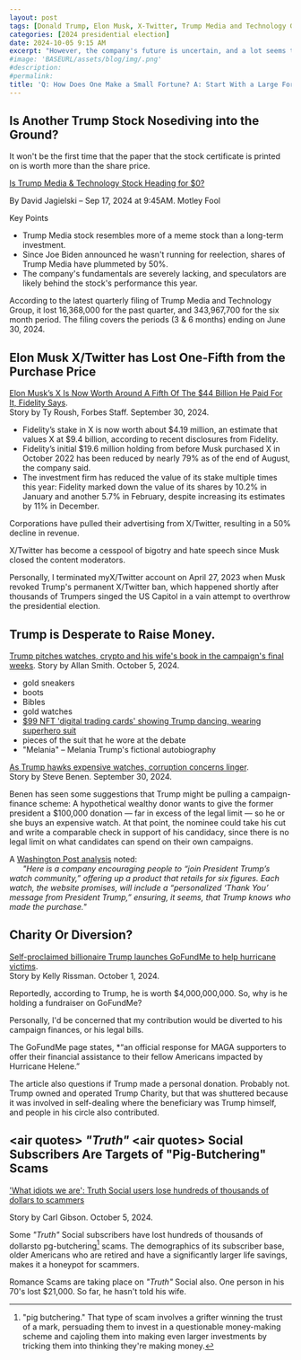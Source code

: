```yaml
---
layout: post
tags: [Donald Trump, Elon Musk, X-Twitter, Trump Media and Technology Group, social media, politics]
categories: [2024 presidential election]
date: 2024-10-05 9:15 AM
excerpt: "However, the company's future is uncertain, and a lot seems to be hinging on whether the former president gets elected this year. Is this stock too risky to own? Could it ultimately be headed to $0?"
#image: 'BASEURL/assets/blog/img/.png'
#description:
#permalink:
title: 'Q: How Does One Make a Small Fortune? A: Start With a Large Fortune!'
---
```


## Is Another Trump Stock Nosediving into the Ground?

It won't be the first time that the paper that the stock certificate is printed on is worth more than the share price.

[Is Trump Media & Technology Stock Heading for $0?](https://www.fool.com/investing/2024/09/17/is-trump-media-technology-stock-heading-for-0/?)

By David Jagielski – Sep 17, 2024 at 9:45AM. Motley Fool

Key Points
- Trump Media stock resembles more of a meme stock than a long-term investment.
- Since Joe Biden announced he wasn't running for reelection, shares of Trump Media have plummeted by 50%.
- The company's fundamentals are severely lacking, and speculators are likely behind the stock's performance this year.

According to the latest quarterly filing of Trump Media and Technology Group, it lost 16,368,000 for the past quarter, and 343,967,700 for the six month period. The filing covers the periods (3 & 6 months) ending on June 30, 2024.

## Elon Musk X/Twitter has Lost One-Fifth from the Purchase Price

[Elon Musk’s X Is Now Worth Around A Fifth Of The $44 Billion He Paid For It, Fidelity Says](https://www.forbes.com/sites/tylerroush/2024/09/30/elon-musks-x-is-now-worth-around-a-fifth-of-the-44-billion-he-paid-for-it-fidelity-says/).<br /> Story by Ty Roush, Forbes Staff. September 30, 2024.

- Fidelity’s stake in X is now worth about $4.19 million, an estimate that values X at $9.4 billion, according to recent disclosures from Fidelity.
- Fidelity’s initial $19.6 million holding from before Musk purchased X in October 2022 has been reduced by nearly 79% as of the end of August, the company said.
- The investment firm has reduced the value of its stake multiple times this year: Fidelity marked down the value of its shares by 10.2% in January and another 5.7% in February, despite increasing its estimates by 11% in December.

Corporations have pulled their advertising from X/Twitter, resulting in a 50% decline in revenue.

X/Twitter has become a cesspool of bigotry and hate speech since Musk closed the content moderators.

Personally, I terminated myX/Twitter account on April 27, 2023 when Musk revoked Trump's permanent X/Twitter ban, which happened shortly after thousands of Trumpers singed the US Capitol in a vain attempt to overthrow the presidential election.

## Trump is Desperate to Raise Money.

[Trump pitches watches, crypto and his wife's book in the campaign's final weeks](https://www.nbcnews.com/politics/donald-trump/trump-pitches-watches-crypto-wife-book-campaign-final-weeks-rcna173718). Story by Allan Smith. October 5, 2024.

- gold sneakers
- boots
- Bibles
- gold watches
- [$99 NFT 'digital trading cards' showing Trump dancing, wearing superhero suit](https://www.usatoday.com/story/news/politics/elections/2024/08/27/donald-trump-nft-digital-trading-cards/74969573007/)
- pieces of the suit that he wore at the debate
- "Melania" – Melania Trump's fictional autobiography

[As Trump hawks expensive watches, corruption concerns linger](https://www.msnbc.com/rachel-maddow-show/maddowblog/trump-hawks-expensive-watches-corruption-concerns-linger-rcna173260).<br /> Story by Steve Benen. September 30, 2024.

Benen has seen some suggestions that Trump might be pulling a campaign-finance scheme: A hypothetical wealthy donor wants to give the former president a $100,000 donation — far in excess of the legal limit — so he or she buys an expensive watch. At that point, the nominee could take his cut and write a comparable check in support of his candidacy, since there is no legal limit on what candidates can spend on their own campaigns.

A [Washington Post analysis](https://www.washingtonpost.com/politics/2024/09/27/trump-keeps-creating-avenues-people-quietly-give-him-money/) noted:<br />
&nbsp;&nbsp;&nbsp;&nbsp;&nbsp;&nbsp;*"Here is a company encouraging people to “join President Trump’s watch community,” offering up a product that retails for six figures. Each watch, the website promises, will include a “personalized ‘Thank You’ message from President Trump,” ensuring, it seems, that Trump knows who made the purchase."*

## Charity Or Diversion?

[Self-proclaimed billionaire Trump launches GoFundMe to help hurricane victims](https://www.independent.co.uk/news/world/americas/us-politics/trump-gofundme-hurricane-helene-billionaire-b2621975.html).<br /> Story by Kelly Rissman. October 1, 2024.

Reportedly, according to Trump, he is worth $4,000,000,000. So, why is he holding a fundraiser on GoFundMe?

Personally, I'd be concerned that my contribution would be diverted to his campaign finances, or his legal bills.

The GoFundMe page states, *“an official response for MAGA supporters to offer their financial assistance to their fellow Americans impacted by Hurricane Helene.”

The article also questions if Trump made a personal donation. Probably not. Trump owned and operated Trump Charity, but that was shuttered because it was involved in self-dealing where the beneficiary was Trump himself, and people in his circle also contributed.

## \<air quotes> *"Truth"* \<air quotes> Social Subscribers Are Targets of "Pig-Butchering" Scams

['What idiots we are': Truth Social users lose hundreds of thousands of dollars to scammers](https://www.alternet.org/truth-social-scammers/)

Story by Carl Gibson. October 5, 2024.

Some *"Truth"* Social subscribers have lost hundreds of thousands of dollarsto pg-butchering[^41] scams. The demographics of its subscriber base, older Americans who are retired and have a significantly larger life savings, makes it a honeypot for scammers.

Romance Scams are taking place on *"Truth"* Social also. One person in his 70's lost $21,000. So far, he hasn't told his wife.

[^41]: "pig butchering." That type of scam involves a grifter winning the trust of a mark, persuading them to invest in a questionable money-making scheme and cajoling them into making even larger investments by tricking them into thinking they're making money.
